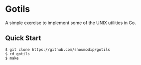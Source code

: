 # Gotils
A simple exercise to implement some of the UNIX utilities in Go.

## Quick Start
```console
$ git clone https://github.com/shoumodip/gotils
$ cd gotils
$ make
```
